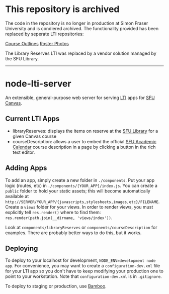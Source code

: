 # This repository is archived

The code in the repository is no longer in production at Simon Fraser University and is condiered archived. The functionality provided has been replaced by seperate LTI repositories:

[Course Outlines](https://github.com/sfu/course-outlines-lti)
[Roster Photos](https://github.com/sfu/roster-photos-lti)

The Library Reserves LTI was replaced by a vendor solution managed by the SFU Library.

-------

# node-lti-server

An extensible, general-purpose web server for serving [LTI](https://lti-examples.heroku.com/code.html) apps for [SFU Canvas](http://www.sfu.ca/canvas).

## Current LTI Apps
* libraryReserves: displays the items on reserve at the [SFU Library](http://www.lib.sfu.ca) for a given Canvas course
* courseDescription: allows a user to embed the official [SFU Academic Calendar](http://www.sfu.ca/calendar) course description in a page by clicking a button in the rich text editor.

## Adding Apps
To add an app, simply create a new folder in `./components`. Put your app logic (routes, etc) in `./components/[YOUR_APP]/index.js`. You can create a `public` folder to hold your static assets; this will become automatically available at `http://SERVER/YOUR_APP/{javascripts,stylesheets,images,etc}/FILENAME`. Create a `views` folder for your views. In order to render views, you must explicitly tell `res.render()` where to find them: `res.render(path.join(__dirname, 'views/index'))`.

Look at `components/libraryReserves` or `components/courseDescription` for examples. There are probably better ways to do this, but it works.

## Deploying
To deploy to your localhost for development, `NODE_ENV=development node app`. For convenience, you may want to create a `configuration-dev.xml` file for your LTI app so you don't have to keep modifying your production one to point to your workstation. Note that `configuration-dev.xml` is in `.gitignore`.

To deploy to staging or production, use [Bamboo](https://bamboo.its.sfu.ca/bamboo/browse/NODELTI).

